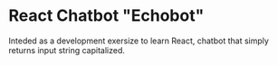 # React Chatbot "Echobot"

Inteded as a development exersize to learn React, chatbot that simply returns input string capitalized. 
